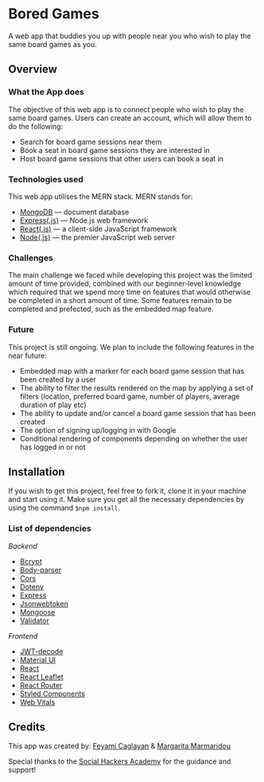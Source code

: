 # Bored Games
A web app that buddies you up with people near you who wish to play the same board games as you.

## Overview

### What the App does
The objective of this web app is to connect people who wish to play the same board games. Users can create an account, which will allow them to do the following:
- Search for board game sessions near them
- Book a seat in board game sessions they are interested in
- Host board game sessions that other users can book a seat in

### Technologies used
This web app utilises the MERN stack. MERN stands for:
- [MongoDB](https://www.mongodb.com/) — document database
- [Express(.js)](https://expressjs.com/) — Node.js web framework
- [React(.js)](https://reactjs.org/) — a client-side JavaScript framework
- [Node(.js)](https://nodejs.org/en/) — the premier JavaScript web server

### Challenges
The main challenge we faced while developing this project was the limited amount of time provided, combined with our beginner-level knowledge which required that we spend more time on features that would otherwise be completed in a short amount of time. Some features remain to be completed and prefected, such as the embedded map feature.

### Future
This project is still ongoing. We plan to include the following features in the near future:
- Embedded map with a marker for each board game session that has been created by a user
- The ability to filter the results rendered on the map by applying a set of filters (location, preferred board game, number of players, average duration of play etc)
- The ability to update and/or cancel a board game session that has been created
- The option of signing up/logging in with Google
- Conditional rendering of components depending on whether the user has logged in or not


## Installation
If you wish to get this project, feel free to fork it, clone it in your machine and start using it. Make sure you get all the necessary dependencies by using the command `$npm install`.

### List of dependencies
*Backend*
- [Bcrypt](https://www.npmjs.com/package/bcrypt)
- [Body-parser](https://expressjs.com/en/resources/middleware/body-parser.html)
- [Cors](https://expressjs.com/en/resources/middleware/cors.html)
- [Dotenv](https://www.npmjs.com/package/dotenv)
- [Express](https://expressjs.com/)
- [Jsonwebtoken](https://jwt.io/)
- [Mongoose](https://mongoosejs.com/)
- [Validator](https://www.npmjs.com/package/validator)

*Frontend*
- [JWT-decode](https://jwt.io/)
- [Material UI](https://mui.com/material-ui/getting-started/installation/)
- [React](https://reactjs.org/)
- [React Leaflet](https://react-leaflet.js.org/)
- [React Router](https://reactrouter.com/en/v6.3.0/getting-started/installation)
- [Styled Components](https://styled-components.com/)
- [Web Vitals](https://web.dev/vitals/)


## Credits

This app was created by:
[Feyami Caglayan](https://github.com/feyami) &
[Margarita Marmaridou](https://github.com/mamarmar)

Special thanks to the [Social Hackers Academy](https://socialhackersacademy.org/) for the guidance and support!
